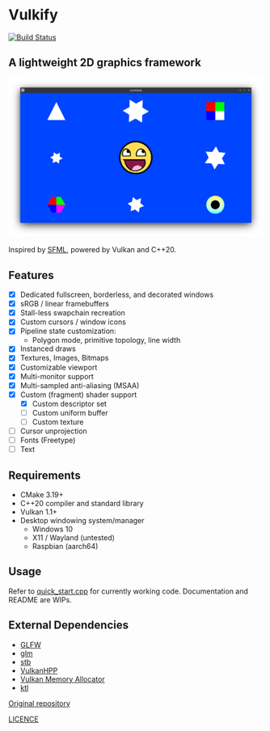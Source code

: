 # Vulkify

[![Build Status](https://github.com/vulkify/vulkify/actions/workflows/ci.yml/badge.svg)](https://github.com/vulkify/vulkify/actions/workflows/ci.yml)

## A lightweight 2D graphics framework

![Screenshot](docs/screenshot.png)

Inspired by [SFML](https://github.com/SFML/SFML), powered by Vulkan and C++20.

## Features

- [x] Dedicated fullscreen, borderless, and decorated windows
- [x] sRGB / linear framebuffers
- [x] Stall-less swapchain recreation
- [x] Custom cursors / window icons
- [x] Pipeline state customization: 
  - Polygon mode, primitive topology, line width
- [x] Instanced draws
- [x] Textures, Images, Bitmaps
- [x] Customizable viewport
- [x] Multi-monitor support
- [x] Multi-sampled anti-aliasing (MSAA)
- [x] Custom (fragment) shader support
  - [x] Custom descriptor set
  - [ ] Custom uniform buffer
  - [ ] Custom texture
- [ ] Cursor unprojection
- [ ] Fonts (Freetype)
- [ ] Text

## Requirements

- CMake 3.19+
- C++20 compiler and standard library
- Vulkan 1.1+
- Desktop windowing system/manager
  - Windows 10
  - X11 / Wayland (untested)
  - Raspbian (aarch64)

## Usage

Refer to [quick_start.cpp](examples/quick_start.cpp) for currently working code. Documentation and README are WIPs.

## External Dependencies

- [GLFW](https://github.com/glfw/glfw)
- [glm](https://github.com/g-truc/glm)
- [stb](https://github.com/nothings/stb)
- [VulkanHPP](https://github.com/KhronosGroup/Vulkan-Hpp)
- [Vulkan Memory Allocator](https://github.com/GPUOpen-LibrariesAndSDKs/VulkanMemoryAllocator)
- [ktl](https://github.com/karnkaul/ktl)

[Original repository](https://github.com/vulkify/vulkify)

[LICENCE](LICENSE)
